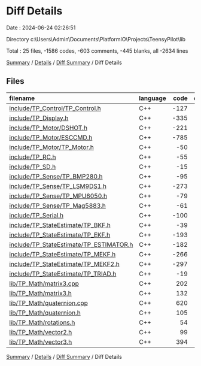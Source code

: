 # Diff Details

Date : 2024-06-24 02:26:51

Directory c:\\Users\\Admin\\Documents\\PlatformIO\\Projects\\TeensyPilot\\lib

Total : 25 files,  -1586 codes, -603 comments, -445 blanks, all -2634 lines

[Summary](results.md) / [Details](details.md) / [Diff Summary](diff.md) / Diff Details

## Files
| filename | language | code | comment | blank | total |
| :--- | :--- | ---: | ---: | ---: | ---: |
| [include/TP_Control/TP_Control.h](/include/TP_Control/TP_Control.h) | C++ | -127 | -54 | -43 | -224 |
| [include/TP_Display.h](/include/TP_Display.h) | C++ | -335 | -60 | -69 | -464 |
| [include/TP_Motor/DSHOT.h](/include/TP_Motor/DSHOT.h) | C++ | -221 | -138 | -82 | -441 |
| [include/TP_Motor/ESCCMD.h](/include/TP_Motor/ESCCMD.h) | C++ | -785 | -313 | -255 | -1,353 |
| [include/TP_Motor/TP_Motor.h](/include/TP_Motor/TP_Motor.h) | C++ | -50 | -71 | -29 | -150 |
| [include/TP_RC.h](/include/TP_RC.h) | C++ | -55 | -5 | -13 | -73 |
| [include/TP_SD.h](/include/TP_SD.h) | C++ | -15 | 0 | -4 | -19 |
| [include/TP_Sense/TP_BMP280.h](/include/TP_Sense/TP_BMP280.h) | C++ | -95 | 0 | -9 | -104 |
| [include/TP_Sense/TP_LSM9DS1.h](/include/TP_Sense/TP_LSM9DS1.h) | C++ | -273 | -101 | -63 | -437 |
| [include/TP_Sense/TP_MPU6050.h](/include/TP_Sense/TP_MPU6050.h) | C++ | -79 | -61 | -13 | -153 |
| [include/TP_Sense/TP_Mag5883.h](/include/TP_Sense/TP_Mag5883.h) | C++ | -61 | -18 | -10 | -89 |
| [include/TP_Serial.h](/include/TP_Serial.h) | C++ | -100 | 0 | -26 | -126 |
| [include/TP_StateEstimate/TP_BKF.h](/include/TP_StateEstimate/TP_BKF.h) | C++ | -39 | -23 | -13 | -75 |
| [include/TP_StateEstimate/TP_EKF.h](/include/TP_StateEstimate/TP_EKF.h) | C++ | -193 | -58 | -50 | -301 |
| [include/TP_StateEstimate/TP_ESTIMATOR.h](/include/TP_StateEstimate/TP_ESTIMATOR.h) | C++ | -182 | -33 | -17 | -232 |
| [include/TP_StateEstimate/TP_MEKF.h](/include/TP_StateEstimate/TP_MEKF.h) | C++ | -266 | -104 | -43 | -413 |
| [include/TP_StateEstimate/TP_MEKF2.h](/include/TP_StateEstimate/TP_MEKF2.h) | C++ | -297 | -119 | -47 | -463 |
| [include/TP_StateEstimate/TP_TRIAD.h](/include/TP_StateEstimate/TP_TRIAD.h) | C++ | -19 | -1 | -5 | -25 |
| [lib/TP_Math/matrix3.cpp](/lib/TP_Math/matrix3.cpp) | C++ | 202 | 54 | 34 | 290 |
| [lib/TP_Math/matrix3.h](/lib/TP_Math/matrix3.h) | C++ | 132 | 114 | 49 | 295 |
| [lib/TP_Math/quaternion.cpp](/lib/TP_Math/quaternion.cpp) | C++ | 620 | 128 | 121 | 869 |
| [lib/TP_Math/quaternion.h](/lib/TP_Math/quaternion.h) | C++ | 105 | 69 | 48 | 222 |
| [lib/TP_Math/rotations.h](/lib/TP_Math/rotations.h) | C++ | 54 | 36 | 6 | 96 |
| [lib/TP_Math/vector2.h](/lib/TP_Math/vector2.h) | C++ | 99 | 60 | 37 | 196 |
| [lib/TP_Math/vector3.h](/lib/TP_Math/vector3.h) | C++ | 394 | 95 | 51 | 540 |

[Summary](results.md) / [Details](details.md) / [Diff Summary](diff.md) / Diff Details